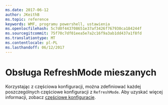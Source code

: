 ```yaml
---
ms.date: 2017-06-12
author: JKeithB
ms.topic: reference
keywords: WMF, programu powershell, ustawienia
ms.openlocfilehash: 5c7d0f443708651e37af3426f767930ca184244f
ms.sourcegitcommit: 75f70c7df01eea5e7a2c16f9a3ab1dd437a1f8fd
ms.translationtype: MT
ms.contentlocale: pl-PL
ms.lasthandoff: 06/12/2017
---
```

# <a name="support-for-mixed-refreshmode"></a>Obsługa RefreshMode mieszanych

Korzystając z częściowa konfiguracji, można zdefiniować każdej poszczególnych częściowe konfiguracji z `RefreshMode`. Aby uzyskać więcej informacji, zobacz [częściowe konfiguracje](https://msdn.microsoft.com/powershell/dsc/partialconfigs).

